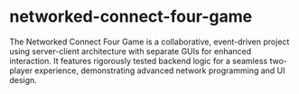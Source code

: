 # networked-connect-four-game
The Networked Connect Four Game is a collaborative, event-driven project using server-client architecture with separate GUIs for enhanced interaction. It features rigorously tested backend logic for a seamless two-player experience, demonstrating advanced network programming and UI design.
